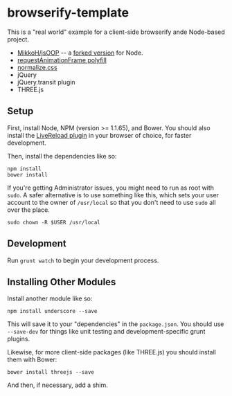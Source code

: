 browserify-template
===================

This is a "real world" example for a client-side browserify ande Node-based project.
 
- [MikkoH/jsOOP](https://github.com/MikkoH/jsOOP) -- a [forked version](https://github.com/mattdesl/jsOOP) for Node.
- [requestAnimationFrame polyfill](https://github.com/thomaswelton/requestAnimationFrame)
- [normalize.css](https://github.com/necolas/normalize.css/)
- jQuery
- jQuery.transit plugin
- THREE.js


## Setup

First, install Node, NPM (version >= 1.1.65), and Bower. You should also install the [LiveReload plugin](https://chrome.google.com/webstore/detail/livereload/jnihajbhpnppcggbcgedagnkighmdlei?hl=en) in your browser of choice, for faster development.

Then, install the dependencies like so:

```
npm install
bower install
```

If you're getting Administrator issues, you might need to run as root with `sudo`. A safer alternative is to use something like this, which sets your user account to the owner of `/usr/local` so that you don't need to use `sudo` all over the place.

```
sudo chown -R $USER /usr/local
```

## Development

Run `grunt watch` to begin your development process. 




## Installing Other Modules

Install another module like so:

```npm install underscore --save```

This will save it to your "dependencies" in the `package.json`. You should use `--save-dev` for things like unit testing and development-specific grunt plugins.

Likewise, for more client-side packages (like THREE.js) you should install them with Bower:

```bower install threejs --save```

And then, if necessary, add a shim.
